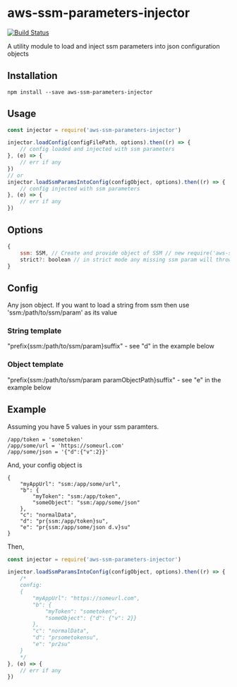 # aws-ssm-parameters-injector

[![Build Status](https://travis-ci.org/kksharma1618/aws-ssm-parameters-injector.svg?branch=master)](https://travis-ci.org/kksharma1618/aws-ssm-parameters-injector)

A utility module to load and inject ssm parameters into json configuration objects

## Installation
```
npm install --save aws-ssm-parameters-injector
```

## Usage
``` javascript
const injector = require('aws-ssm-parameters-injector')

injector.loadConfig(configFilePath, options).then((r) => {
    // config loaded and injected with ssm parameters
}, (e) => {
    // err if any
})
// or
injector.loadSsmParamsIntoConfig(configObject, options).then((r) => {
    // config injected with ssm parameters
}, (e) => {
    // err if any
})
```

## Options
``` javascript
{
    ssm: SSM, // Create and provide object of SSM // new require('aws-sdk').SSM()
    strict?: boolean // in strict mode any missing ssm param will throw error
}
```

## Config
Any json object. If you want to load a string from ssm then use 'ssm:/path/to/ssm/param' as its value

### String template
"prefix{ssm:/path/to/ssm/param}suffix" - see "d" in the example below

### Object template
"prefix{ssm:/path/to/ssm/param paramObjectPath}suffix" - see "e" in the example below

## Example
Assuming you have 5 values in your ssm paramters.

```
/app/token = 'sometoken'
/app/some/url = 'https://someurl.com'
/app/some/json = '{"d":{"v":2}}'
```

And, your config object is
```
{
    "myAppUrl": "ssm:/app/some/url",
    "b": {
        "myToken": "ssm:/app/token",
        "someObject": "ssm:/app/some/json"
    },
    "c": "normalData",
    "d": "pr{ssm:/app/token}su",
    "e": "pr{ssm:/app/some/json d.v}su"
}
```

Then,
``` javascript
const injector = require('aws-ssm-parameters-injector')

injector.loadSsmParamsIntoConfig(configObject, options).then((r) => {
    /*
    config:
    {
        "myAppUrl": "https://someurl.com",
        "b": {
            "myToken": "sometoken",
            "someObject": {"d": {"v": 2}}
        },
        "c": "normalData",
        "d": "prsometokensu",
        "e": "pr2su"
    }
    */
}, (e) => {
    // err if any
})
```
